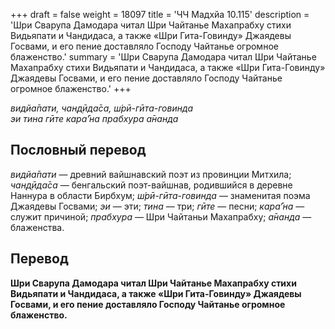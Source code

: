 +++
draft = false
weight = 18097
title = 'ЧЧ Мадхйа 10.115'
description = 'Шри Сварупа Дамодара читал Шри Чайтанье Махапрабху стихи Видьяпати и Чандидаса, а также «Шри Гита-Говинду» Джаядевы Госвами, и его пение доставляло Господу Чайтанье огромное блаженство.'
summary = 'Шри Сварупа Дамодара читал Шри Чайтанье Махапрабху стихи Видьяпати и Чандидаса, а также «Шри Гита-Говинду» Джаядевы Госвами, и его пение доставляло Господу Чайтанье огромное блаженство.'
+++

_видйа̄пати, чан̣д̣ӣда̄са, ш́рӣ-гӣта-говинда  
эи тина гӣте кара̄’на прабхура а̄нанда_

## Пословный перевод

_видйа̄пати_ — древний вайшнавский поэт из провинции Митхила; _чан̣д̣ӣда̄са_ — бенгальский поэт-вайшнав, родившийся в деревне Наннура в области Бирбхум; _ш́рӣ_\-_гӣта_\-_говинда_ — знаменитая поэма Джаядевы Госвами; _эи_ — эти; _тина_ — три; _гӣте_ — песни; _кара̄’на_ — служит причиной; _прабхура_ — Шри Чайтаньи Махапрабху; _а̄нанда_ — блаженства.

## Перевод

**Шри Сварупа Дамодара читал Шри Чайтанье Махапрабху стихи Видьяпати и Чандидаса, а также «Шри Гита-Говинду» Джаядевы Госвами, и его пение доставляло Господу Чайтанье огромное блаженство.**

